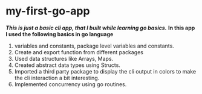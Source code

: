 # my-first-go-app
***This is just a basic cli app, that I built while learning go basics.***
**In this app I used the following basics in go language**
1. variables and constants, package level variables and constants.
2. Create and export function from different packages
3. Used data structures like Arrays, Maps.
4. Created abstract data types using Structs.
5. Imported a third party package to display the cli output in colors to make the cli interaction a bit interesting.
6. Implemented concurrency using go routines. 
